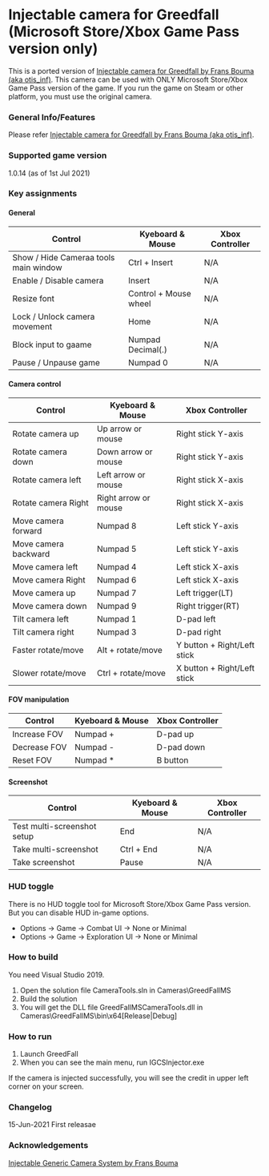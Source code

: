 Injectable camera for Greedfall (Microsoft Store/Xbox Game Pass version only)
============================

This is a ported version of [Injectable camera for Greedfall by Frans Bouma (aka otis_inf)](https://github.com/FransBouma/InjectableGenericCameraSystem/tree/master/Cameras/Greedfall). This camera can be used with ONLY Microsoft Store/Xbox Game Pass version of the game. If you run the game on Steam or other platform, you must use the original camera.

### General Info/Features
Please refer [Injectable camera for Greedfall by Frans Bouma (aka otis_inf)](https://github.com/FransBouma/InjectableGenericCameraSystem/tree/master/Cameras/Greedfall).


### Supported game version
1.0.14 (as of 1st Jul 2021)


### Key assignments
#### General
Control | Kyeboard & Mouse | Xbox Controller
------------ | ------------- | -------------
Show / Hide Cameraa tools main window | Ctrl + Insert | N/A
Enable / Disable camera | Insert | N/A
Resize font | Control + Mouse wheel | N/A
Lock / Unlock camera movement | Home | N/A
Block input to gaame | Numpad Decimal(.) | N/A
Pause / Unpause game | Numpad 0 | N/A

#### Camera control
Control | Kyeboard & Mouse | Xbox Controller
------------ | ------------- | -------------
Rotate camera up | Up arrow or mouse | Right stick Y-axis
Rotate camera down  | Down arrow or mouse | Right stick Y-axis
Rotate camera left | Left arrow or mouse | Right stick X-axis
Rotate camera Right  | Right arrow or mouse | Right stick X-axis
Move camera forward | Numpad 8 | Left stick Y-axis
Move camera backward | Numpad 5 | Left stick Y-axis
Move camera left | Numpad 4 | Left stick X-axis
Move camera Right | Numpad 6 | Left stick X-axis
Move camera up | Numpad 7 | Left trigger(LT)
Move camera down | Numpad 9 | Right trigger(RT)
Tilt camera left | Numpad 1 | D-pad left
Tilt camera right | Numpad 3 | D-pad right
Faster rotate/move | Alt + rotate/move | Y button + Right/Left stick
Slower rotate/move | Ctrl + rotate/move | X button + Right/Left stick

#### FOV manipulation
Control | Kyeboard & Mouse | Xbox Controller
------------ | ------------- | -------------
Increase FOV | Numpad + | D-pad up
Decrease FOV | Numpad - | D-pad down
Reset FOV | Numpad * | B button

#### Screenshot
Control | Kyeboard & Mouse | Xbox Controller
------------ | ------------- | -------------
Test multi-screenshot setup | End | N/A
Take multi-screenshot | Ctrl + End | N/A
Take screenshot | Pause | N/A


### HUD toggle
There is no HUD toggle tool for Microsoft Store/Xbox Game Pass version. But you can disable HUD in-game options.
* Options -> Game -> Combat UI -> None or Minimal
* Options -> Game -> Exploration UI -> None or Minimal


### How to build
You need Visual Studio 2019.
1. Open the solution file CameraTools.sln in Cameras\GreedFallMS
2. Build the solution
3. You will get the DLL file GreedFallMSCameraTools.dll in Cameras\GreedFallMS\bin\x64\[Release|Debug]

### How to run
1. Launch GreedFall
2. When you can see the main menu, run IGCSInjector.exe

If the camera is injected successfully, you will see the credit in upper left corner on your screen.

### Changelog
15-Jun-2021 First releasae

### Acknowledgements
[Injectable Generic Camera System by Frans Bouma](https://github.com/FransBouma/InjectableGenericCameraSystem)